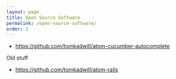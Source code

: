 ```yaml
---
layout: page
title: Open Source Software
permalink: /open-source-software/
order: 2
---
```


* https://github.com/tomkadwill/atom-cucumber-autocomplete

Old stuff

* https://github.com/tomkadwill/atom-rails
